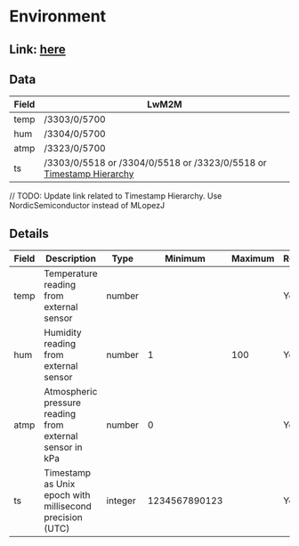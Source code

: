 # Environment

## Link: [here](https://github.com/NordicSemiconductor/asset-tracker-cloud-docs/blob/saga/docs/cloud-protocol/Reported.ts)

## Data

| Field | LwM2M                                                                                                                                                                         |
| ----- | ----------------------------------------------------------------------------------------------------------------------------------------------------------------------------- |
| temp  | /3303/0/5700                                                                                                                                                                  |
| hum   | /3304/0/5700                                                                                                                                                                  |
| atmp  | /3323/0/5700                                                                                                                                                                  |
| ts    | /3303/0/5518 or /3304/0/5518 or /3323/0/5518 or [Timestamp Hierarchy](https://github.com/MLopezJ/asset-tracker-cloud-coiote-azure-converter-js/tree/saga#timestamp-hierarchy) |

// TODO: Update link related to Timestamp Hierarchy. Use NordicSemiconductor
instead of MLopezJ

## Details

| Field | Description                                              | Type    | Minimum       | Maximum | Required |
| ----- | -------------------------------------------------------- | ------- | ------------- | ------- | -------- |
| temp  | Temperature reading from external sensor                 | number  |               |         | Yes      |
| hum   | Humidity reading from external sensor                    | number  | 1             | 100     | Yes      |
| atmp  | Atmospheric pressure reading from external sensor in kPa | number  | 0             |         | Yes      |
| ts    | Timestamp as Unix epoch with millisecond precision (UTC) | integer | 1234567890123 |         | Yes      |
